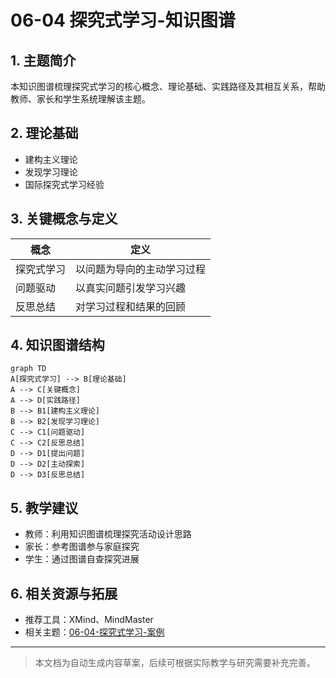 # 06-04 探究式学习-知识图谱

## 1. 主题简介
本知识图谱梳理探究式学习的核心概念、理论基础、实践路径及其相互关系，帮助教师、家长和学生系统理解该主题。

## 2. 理论基础
- 建构主义理论
- 发现学习理论
- 国际探究式学习经验

## 3. 关键概念与定义
| 概念 | 定义 |
|------|------|
| 探究式学习 | 以问题为导向的主动学习过程 |
| 问题驱动 | 以真实问题引发学习兴趣 |
| 反思总结 | 对学习过程和结果的回顾 |

## 4. 知识图谱结构
```mermaid
graph TD
A[探究式学习] --> B[理论基础]
A --> C[关键概念]
A --> D[实践路径]
B --> B1[建构主义理论]
B --> B2[发现学习理论]
C --> C1[问题驱动]
C --> C2[反思总结]
D --> D1[提出问题]
D --> D2[主动探索]
D --> D3[反思总结]
```

## 5. 教学建议
- 教师：利用知识图谱梳理探究活动设计思路
- 家长：参考图谱参与家庭探究
- 学生：通过图谱自查探究进展

## 6. 相关资源与拓展
- 推荐工具：XMind、MindMaster
- 相关主题：[06-04-探究式学习-案例](./06-04-探究式学习-案例.md)

---

> 本文档为自动生成内容草案，后续可根据实际教学与研究需要补充完善。 